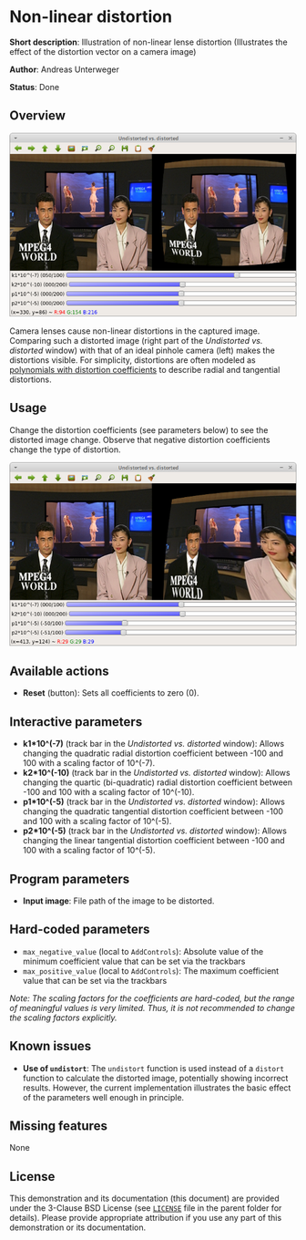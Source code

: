 Non-linear distortion
=====================

**Short description**: Illustration of non-linear lense distortion (Illustrates the effect of the distortion vector on a camera image)

**Author**: Andreas Unterweger

**Status**: Done

Overview
--------

![Screenshot](../screenshots/distortion.png)

Camera lenses cause non-linear distortions in the captured image. Comparing such a distorted image (right part of the *Undistorted vs. distorted* window) with that of an ideal pinhole camera (left) makes the distortions visible. For simplicity, distortions are often modeled as [polynomials with distortion coefficients](https://docs.opencv.org/3.4.0/d9/d0c/group__calib3d.html) to describe radial and tangential distortions.

Usage
-----

Change the distortion coefficients (see parameters below) to see the distorted image change. Observe that negative distortion coefficients change the type of distortion.

![Screenshot after setting negative p1 and p2 coefficients](../screenshots/distortion_negative_p1_p2.png)

Available actions
-----------------

* **Reset** (button): Sets all coefficients to zero (0).

Interactive parameters
----------------------

* **k1*10^(-7)** (track bar in the *Undistorted vs. distorted* window): Allows changing the quadratic radial distortion coefficient between -100 and 100 with a scaling factor of 10^(-7).
* **k2*10^(-10)** (track bar in the *Undistorted vs. distorted* window): Allows changing the quartic (bi-quadratic) radial distortion coefficient between -100 and 100 with a scaling factor of 10^(-10).
* **p1*10^(-5)** (track bar in the *Undistorted vs. distorted* window): Allows changing the quadratic tangential distortion coefficient between -100 and 100 with a scaling factor of 10^(-5).
* **p2*10^(-5)** (track bar in the *Undistorted vs. distorted* window): Allows changing the linear tangential distortion coefficient between -100 and 100 with a scaling factor of 10^(-5).

Program parameters
------------------

* **Input image**: File path of the image to be distorted.

Hard-coded parameters
---------------------

* `max_negative_value` (local to `AddControls`): Absolute value of the minimum coefficient value that can be set via the trackbars
* `max_positive_value` (local to `AddControls`): The maximum coefficient value that can be set via the trackbars

*Note: The scaling factors for the coefficients are hard-coded, but the range of meaningful values is very limited. Thus, it is not recommended to change the scaling factors explicitly.*

Known issues
------------

* **Use of `undistort`**: The `undistort` function is used instead of a `distort` function to calculate the distorted image, potentially showing incorrect results. However, the current implementation illustrates the basic effect of the parameters well enough in principle.

Missing features
----------------

None

License
-------

This demonstration and its documentation (this document) are provided under the 3-Clause BSD License (see [`LICENSE`](../LICENSE) file in the parent folder for details). Please provide appropriate attribution if you use any part of this demonstration or its documentation.
